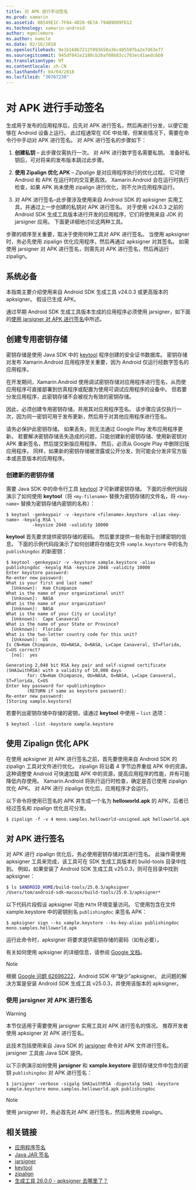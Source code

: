 ```yaml
---
title: 对 APK 进行手动签名
ms.prod: xamarin
ms.assetid: 08549E1C-7F04-4D20-9E7A-794B9D09FD12
ms.technology: xamarin-android
author: mgmclemore
ms.author: mamcle
ms.date: 02/16/2018
ms.openlocfilehash: 9e1b168b7212f093b50a36c40550fba2e7d63e77
ms.sourcegitcommit: 945df041e2180cb20af08b83cc703ecd1aedc6b0
ms.translationtype: HT
ms.contentlocale: zh-CN
ms.lasthandoff: 04/04/2018
ms.locfileid: "30767230"
---
```

# <a name="manually-signing-the-apk"></a>对 APK 进行手动签名


生成用于发布的应用程序后，应先对 APK 进行签名，然后再进行分发，以便它能够在 Android 设备上运行。 此过程通常在 IDE 中处理，但某些情况下，需要在命令行中手动对 APK 进行签名。 对 APK 进行签名的步骤如下：

1.   **创建私钥** &ndash; 此步骤仅需执行一次。 对 APK 进行数字签名需要私钥。
    准备好私钥后，可对将来的发布版本跳过此步骤。

2.   **使用 Zipalign 优化 APK** &ndash; *Zipalign* 是对应用程序执行的优化过程。 它可使 Android 和 APK 在运行时的交互更高效。 Xamarin.Android 会在运行时执行检查，如果 APK 尚未使用 zipalign 进行优化，则不允许应用程序运行。

3.  对 APK 进行签名&ndash;此步骤涉及使用来自 Android SDK 的 apksigner 实用工具，并通过上一步创建的私钥对 APK 进行签名。 对于使用 v24.0.3 之前的 Android SDK 生成工具版本进行开发的应用程序，它们将使用来自 JDK 的 jarsigner 应用。 下面更详细地讨论这两种工具。 

步骤的顺序至关重要，取决于使用何种工具对 APK 进行签名。 当使用 apksigner 时，务必先使用 zipalign 优化应用程序，然后再通过 apksigner 对其签名。  如需使用 jarsigner 对 APK 进行签名，则需先对 APK 进行签名，然后再运行 zipalign。 



## <a name="prerequisites"></a>系统必备

本指南主要介绍使用来自 Android SDK 生成工具 v24.0.3 或更高版本的 apksigner。 假设已生成 APK。

通过早期 Android SDK 生成工具版本生成的应用程序必须使用 jarsigner，如下面的[使用 jarsigner 对 APK 进行签名](#Sign_the_APK_with_jarsigner)中所述。



## <a name="create-a-private-keystore"></a>创建专用密钥存储

密钥存储是使用 Java SDK 中的 [keytool](https://docs.oracle.com/javase/8/docs/technotes/tools/unix/keytool.html) 程序创建的安全证书数据库。 密钥存储对发布 Xamarin.Android 应用程序至关重要，因为 Android 仅运行经数字签名的应用程序。

在开发期间，Xamarin.Android 使用调试密钥存储对应用程序进行签名，从而使应用程序可直接部署到仿真程序或配置为使用可调试应用程序的设备中。
但若要分发应用程序，此密钥存储不会被视为有效的密钥存储。

因此，必须创建专用密钥存储，并用其对应用程序签名。 该步骤应该仅执行一次，因为同一密钥可用于发布更新，然后用于对其他应用程序进行签名。

请务必保护此密钥存储。 如果丢失，则无法通过 Google Play 发布应用程序更新。
若要解决密钥存储丢失造成的问题，只能创建新的密钥存储、使用新密钥对 APK 重新签名，然后提交新版应用程序。 然后，必须从 Google Play 中删除旧版应用程序。 同样，如果新的密钥存储被泄露或公开分发，则可能会分发非官方版本或恶意版本的应用程序。



### <a name="create-a-new-keystore"></a>创建新的密钥存储

需要 Java SDK 中的命令行工具 [keytool](https://docs.oracle.com/javase/8/docs/technotes/tools/unix/keytool.html) 才可新建密钥存储。 下面的示例代码段演示了如何使用 **keytool**（将 `<my-filename>` 替换为密钥存储的文件名，将 `<key-name>` 替换为密钥存储内密钥的名称）：

```shell
$ keytool -genkeypair -v -keystore <filename>.keystore -alias <key-name> -keyalg RSA \
          -keysize 2048 -validity 10000
```

**keytool** 首先要求提供密钥存储的密码。 然后要求提供一些有助于创建密钥的信息。 下面的示例代码段演示了如何创建将存储在文件 `xample.keystore` 中的名为 `publishingdoc` 的新密钥：

```shell
$ keytool -genkeypair -v -keystore xample.keystore -alias publishingdoc -keyalg RSA -keysize 2048 -validity 10000
Enter keystore password:
Re-enter new password:
What is your first and last name?
  [Unknown]:  Ham Chimpanze
What is the name of your organizational unit?
  [Unknown]:  NASA
What is the name of your organization?
  [Unknown]:  NASA
What is the name of your City or Locality?
  [Unknown]:  Cape Canaveral
What is the name of your State or Province?
  [Unknown]:  Florida
What is the two-letter country code for this unit?
  [Unknown]:  US
Is CN=Ham Chimpanze, OU=NASA, O=NASA, L=Cape Canaveral, ST=Florida, C=US correct?
  [no]:  yes

Generating 2,048 bit RSA key pair and self-signed certificate (SHA1withRSA) with a validity of 10,000 days
        for: CN=Ham Chimpanze, OU=NASA, O=NASA, L=Cape Canaveral, ST=Florida, C=US
Enter key password for <publishingdoc>
        (RETURN if same as keystore password):
Re-enter new password:
[Storing xample.keystore]
```

若要列出密钥存储中存储的密钥，请通过 **keytool** 中使用 &ndash; `list` 选项：

```shell
$ keytool -list -keystore xample.keystore
```


## <a name="zipalign-the-apk"></a>使用 Zipalign 优化 APK

在使用 apksigner 对 APK 进行签名之前，首先要使用来自 Android SDK 的 zipalign 工具对文件进行优化。 zipalign 将沿着 4 字节边界重组 APK 中的资源。 这种调整使 Android 可快速加载 APK 中的资源，提高应用程序的性能，并有可能降低内存使用。 Xamarin.Android 将执行运行时检查，确定是否已使用 zipalign 优化 APK。 对 APK 进行 zipalign 优化后，应用程序才会运行。

以下命令将使用已签名的 APK 并生成一个名为 **helloworld.apk** 的 APK，后者已经过签名和 zipalign 优化且可分发。

```shell
$ zipalign -f -v 4 mono.samples.helloworld-unsigned.apk helloworld.apk
```


## <a name="sign-the-apk"></a>对 APK 进行签名

对 APK 进行 zipalign 优化后，务必使用密钥存储对其进行签名。 此操作需使用 apksigner 工具来完成，该工具可在 SDK 生成工具版本的 build-tools 目录中找到。  例如，如果安装了 Android SDK 生成工具 v25.0.3，则可在目录中找到 apksigner：

```bash
$ ls $ANDROID_HOME/build-tools/25.0.3/apksigner
/Users/tom/android-sdk-macosx/build-tools/25.0.3/apksigner*
```

以下代码片段假设 apksigner 可由 `PATH` 环境变量访问。 它使用包含在文件 xample.keystore 中的密钥别名 `publishingdoc` 来签名 APK：

```shell
$ apksigner sign --ks xample.keystore --ks-key-alias publishingdoc mono.samples.helloworld.apk
```

运行此命令时，apksigner 将要求提供密钥存储的密码（如有必要）。

有关如何使用 apksigner 的详细信息，请参阅 [Google 文档](https://developer.android.com/studio/command-line/apksigner.html)。

> [!NOTE]
> 根据 [Google 问题 62696222](https://issuetracker.google.com/issues/62696222)，Android SDK 中“缺少”apksigner。 此问题的解决方案是安装 Android SDK 生成工具 v25.0.3，并使用该版本的 apksigner。  


<a name="Sign_the_APK_with_jarsigner" />

### <a name="sign-the-apk-with-jarsigner"></a>使用 jarsigner 对 APK 进行签名

> [!WARNING]
> 本节仅适用于需要使用 jarsigner 实用工具对 APK 进行签名的情况。 推荐开发者使用 apksigner 对 APK 进行签名。

此技术包括使用来自 Java SDK 的 [jarsigner](https://docs.oracle.com/javase/8/docs/technotes/tools/windows/jarsigner.html) 命令对 APK 文件进行签名。  jarsigner 工具由 Java SDK 提供。 

以下示例演示如何使用 **jarsigner** 和 **xample.keystore** 密钥存储文件中包含的密钥 `publishingdoc` 对 APK 进行签名：

```shell
$ jarsigner -verbose -sigalg SHA1withRSA -digestalg SHA1 -keystore xample.keystore mono.samples.helloworld.apk publishingdoc
```

> [!NOTE]
> 使用 jarsigner 时，务必首先对 APK 进行签名，然后再使用 zipalign。  



## <a name="related-links"></a>相关链接

- [应用程序签名](https://source.android.com/security/apksigning/)
- [Java JAR 签名](https://docs.oracle.com/javase/8/docs/technotes~/jar/jar.html#Signed_JAR_File)
- [jarsigner](https://docs.oracle.com/javase/8/docs/technotes/tools/windows/jarsigner.html)
- [keytool](https://docs.oracle.com/javase/8/docs/technotes/tools/unix/keytool.html)
- [zipalign](https://developer.android.com/studio/command-line/zipalign.html)
- [生成工具 26.0.0 - apksigner 去哪里了？](https://issuetracker.google.com/issues/62696222)
